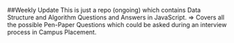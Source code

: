 ##Weekly Update
This is just a repo (ongoing) which contains Data Structure and Algorithm Questions and Answers in JavaScript.
=> Covers all the possible Pen-Paper Questions which could be asked during an interview process in Campus Placement.
